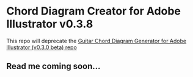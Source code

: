 # Chord Diagram Creator for Adobe Illustrator v0.3.8



This repo will deprecate the [Guitar Chord Diagram Generator for Adobe Illustrator (v0.3.0 beta) repo](https://github.com/harpwood/Guitar-Chord-Diagram-Generator-for-Adobe-Illustrator)



## Read me coming soon...